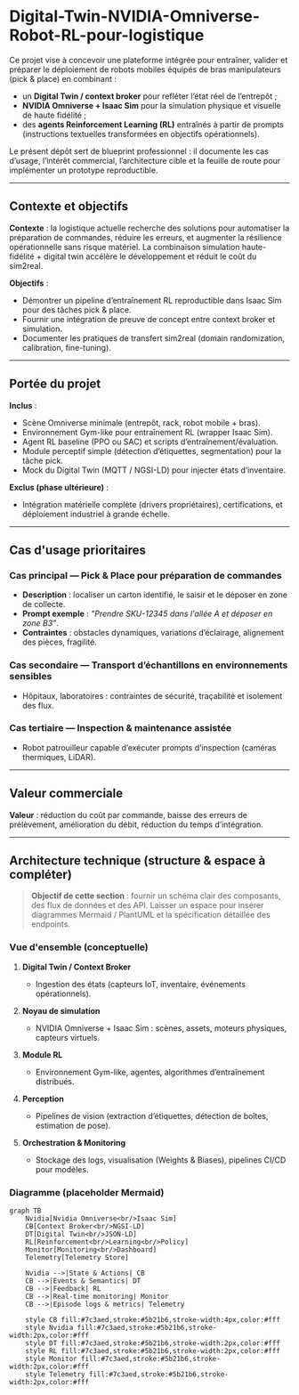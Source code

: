 # Digital-Twin-NVIDIA-Omniverse-Robot-RL-pour-logistique

Ce projet vise à concevoir une plateforme intégrée pour entraîner, valider et préparer le déploiement de robots mobiles équipés de bras manipulateurs (pick & place) en combinant :

* un **Digital Twin / context broker** pour refléter l’état réel de l’entrepôt ;
* **NVIDIA Omniverse + Isaac Sim** pour la simulation physique et visuelle de haute fidélité ;
* des **agents Reinforcement Learning (RL)** entraînés à partir de prompts (instructions textuelles transformées en objectifs opérationnels).

Le présent dépôt sert de blueprint professionnel : il documente les cas d’usage, l’intérêt commercial, l’architecture cible et la feuille de route pour implémenter un prototype reproductible.

---

## Contexte et objectifs

**Contexte** : la logistique actuelle recherche des solutions pour automatiser la préparation de commandes, réduire les erreurs, et augmenter la résilience opérationnelle sans risque matériel. La combinaison simulation haute-fidélité + digital twin accélère le développement et réduit le coût du sim2real.

**Objectifs** :

* Démontrer un pipeline d’entraînement RL reproductible dans Isaac Sim pour des tâches pick & place.
* Fournir une intégration de preuve de concept entre context broker et simulation.
* Documenter les pratiques de transfert sim2real (domain randomization, calibration, fine-tuning).

---

## Portée du projet

**Inclus** :

* Scène Omniverse minimale (entrepôt, rack, robot mobile + bras).
* Environnement Gym-like pour entraînement RL (wrapper Isaac Sim).
* Agent RL baseline (PPO ou SAC) et scripts d’entraînement/évaluation.
* Module perceptif simple (détection d’étiquettes, segmentation) pour la tâche pick.
* Mock du Digital Twin (MQTT / NGSI-LD) pour injecter états d’inventaire.

**Exclus (phase ultérieure)** :

* Intégration matérielle complète (drivers propriétaires), certifications, et déploiement industriel à grande échelle.

---

## Cas d'usage prioritaires

### Cas principal — Pick & Place pour préparation de commandes

* **Description** : localiser un carton identifié, le saisir et le déposer en zone de collecte.
* **Prompt exemple** : *"Prendre SKU-12345 dans l'allée A et déposer en zone B3"*.
* **Contraintes** : obstacles dynamiques, variations d’éclairage, alignement des pièces, fragilité.

### Cas secondaire — Transport d’échantillons en environnements sensibles

* Hôpitaux, laboratoires : contraintes de sécurité, traçabilité et isolement des flux.

### Cas tertiaire — Inspection & maintenance assistée

* Robot patrouilleur capable d’exécuter prompts d’inspection (caméras thermiques, LiDAR).

---

## Valeur commerciale

**Valeur** : réduction du coût par commande, baisse des erreurs de prélèvement, amélioration du débit, réduction du temps d’intégration.


---

## Architecture technique (structure & espace à compléter)

> **Objectif de cette section** : fournir un schéma clair des composants, des flux de données et des API. Laisser un espace pour insérer diagrammes Mermaid / PlantUML et la spécification détaillée des endpoints.

### Vue d'ensemble (conceptuelle)

1. **Digital Twin / Context Broker**

   * Ingestion des états (capteurs IoT, inventaire, événements opérationnels).
2. **Noyau de simulation**

   * NVIDIA Omniverse + Isaac Sim : scènes, assets, moteurs physiques, capteurs virtuels.
3. **Module RL**

   * Environnement Gym-like, agentes, algorithmes d’entraînement distribués.
4. **Perception**

   * Pipelines de vision (extraction d’étiquettes, détection de boîtes, estimation de pose).
5. **Orchestration & Monitoring**

   * Stockage des logs, visualisation (Weights & Biases), pipelines CI/CD pour modèles.

### Diagramme (placeholder Mermaid)

```mermaid
graph TB
    Nvidia[Nvidia Omniverse<br/>Isaac Sim]
    CB[Context Broker<br/>NGSI-LD]
    DT[Digital Twin<br/>JSON-LD]
    RL[Reinforcement<br/>Learning<br/>Policy]
    Monitor[Monitoring<br/>Dashboard]
    Telemetry[Telemetry Store]
    
    Nvidia -->|State & Actions| CB
    CB -->|Events & Semantics| DT
    CB -->|Feedback| RL
    CB -->|Real-time monitoring| Monitor
    CB -->|Episode logs & metrics| Telemetry
    
    style CB fill:#7c3aed,stroke:#5b21b6,stroke-width:4px,color:#fff
    style Nvidia fill:#7c3aed,stroke:#5b21b6,stroke-width:2px,color:#fff
    style DT fill:#7c3aed,stroke:#5b21b6,stroke-width:2px,color:#fff
    style RL fill:#7c3aed,stroke:#5b21b6,stroke-width:2px,color:#fff
    style Monitor fill:#7c3aed,stroke:#5b21b6,stroke-width:2px,color:#fff
    style Telemetry fill:#7c3aed,stroke:#5b21b6,stroke-width:2px,color:#fff
```


